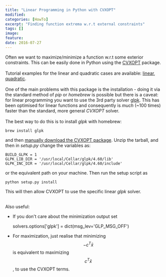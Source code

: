 ```yaml
---
title: "Linear Programming in Python with CVXOPT"
modified:
categories: [HowTo] 
excerpt: "Finding function extrema w.r.t external constraints"
tags: []
image:
feature:
date: 2016-07-27
---
```


Often we want to maximize/minimize a function w.r.t some exterior constraints. This can be easily done in Python using the [CVXOPT](http://cvxopt.org/index.html) package. <br> <br> 
Tutorial examples for the linear and quadratic cases are available: [linear](http://cvxopt.org/examples/tutorial/lp.html), [quadratic](https://courses.csail.mit.edu/6.867/wiki/images/a/a7/Qp-cvxopt.pdf). <br> <br>
One of the main problems with this package is the installation - doing it via the standard method of *pip* or *homebrew* is possible but there is a caveat: for linear programming you want to use the 3rd party solver [glpk](https://www.gnu.org/software/glpk/). This has been optimised for linear functions and consequently is *much* (~100 times) faster than the standard, more general <i>CVXOPT</i> solver. <br> <br>
The best way to do this is to install <i>glpk</i> with homebrew:

    brew install glpk

and then [manually download the CVXOPT package](https://pypi.python.org/pypi/cvxopt). Unzip the tarball, and then in <i> setup.py</i> change the variables as:

    BUILD_GLPK = 1
    GLPK_LIB_DIR = '/usr/local/Cellar/glpk/4.60/lib'
    GLPK_INC_DIR = '/usr/local/Cellar/glpk/4.60/include'

or the equivalent path on your machine. Then run the setup script as

    python setup.py install

This will then allow CVXOPT to use the specific linear <i>glpk</i> solver. <br> <br>

Also useful:

* If you don't care about the minimization output set 

    solvers.options['glpk'] = dict(msg_lev='GLP_MSG_OFF')

* For maximization, just realise that minimizing $$ - c^T \bar{x} $$ is equivalent to maximizing $$ c^T \bar{x} $$, to use the CVXOPT terms. 
    




    

